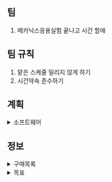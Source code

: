 ## 팀
1. 메카닉스응용실험 끝나고 시간 할애
## 팀 규칙
1. 맡은 스케줄 밀리지 않게 하기 
2. 시간약속 준수하기
## 계획
<details>
  <summary>소프트웨어</summary>
 </br>
　4.1 ~ 4.7 - 데이터 다루기, 회귀알고리즘과 모델 규제(혼자 공부하는 머신러닝 + 딥러닝) </br>
　4.8 ~ 4.14 - 다양한 분류 알고림즘 </br>
　5.6 ~ 5.12 - 트리 알고리즘(혼자 공부하는 머신러닝 + 딥러닝) </br>
　5.13 ~ 5.19 (혼자 공부하는 머신러닝 + 딥러닝) </br>
　5.20 ~ 5.26 - </br>
　5.27 ~ - </br>
　7주차 - </br>
　8주차 - </br>

</details>

## 정보

<details>
  <summary>구매목록</summary>
  1. jetson orin nano developer-kit </br>
  2. 카메라 </br>
</details>

<details>
  <summary>목표</summary>
  1. 머신러닝 기초 떼기 </br>
  2. 딥러닝 이론및 실습(CNN위주) </br>
</details>
